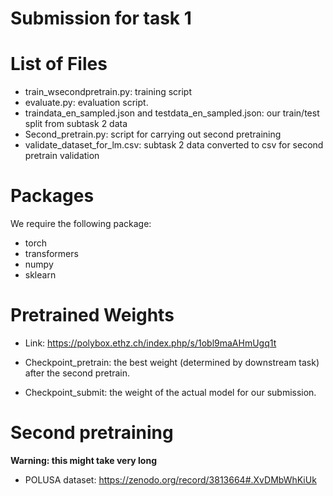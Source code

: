 # Submission for task 1

# List of Files
* train_wsecondpretrain.py: training script
* evaluate.py: evaluation script.
* traindata_en_sampled.json and testdata_en_sampled.json: our train/test split from subtask 2 data
* Second_pretrain.py: script for carrying out second pretraining
* validate_dataset_for_lm.csv: subtask 2 data converted to csv for second pretrain validation

# Packages

We require the following package:

* torch
* transformers
* numpy
* sklearn

# Pretrained Weights
* Link: https://polybox.ethz.ch/index.php/s/1obl9maAHmUgq1t

* Checkpoint_pretrain: the best weight (determined by downstream task) after the second pretrain.

* Checkpoint_submit: the weight of the actual model for our submission.

# Second pretraining
**Warning: this might take very long**
* POLUSA dataset: https://zenodo.org/record/3813664#.XvDMbWhKiUk
